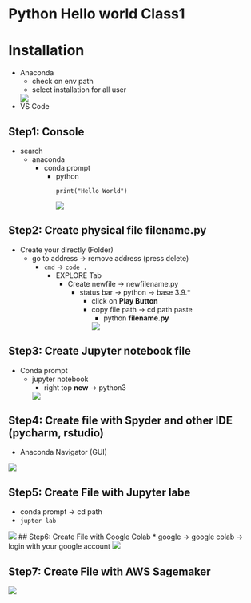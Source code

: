 # Python Hello world Class1
# Installation
* Anaconda
    * check on env path
    * select installation for all user
    <image src="https://github.com/FaisalAliQurashi/SaylaniAi-Ds/blob/6778a72d41af9d1cde021144840f0490a0c4c529/Capture.PNG">
* VS Code
## Step1: Console
* search
    * anaconda
        * conda prompt
            * python
                ```
                print("Hello World")
                ```
                <image src="https://github.com/FaisalAliQurashi/SaylaniAi-Ds/blob/6778a72d41af9d1cde021144840f0490a0c4c529/Capture1.PNG">

## Step2: Create physical file filename.py
* Create your directly (Folder)
    * go to address -> remove address (press delete)
        * `cmd` -> `code .`
            * EXPLORE Tab
                * Create newfile -> newfilename.py
                    * status bar -> python -> base 3.9.*
                        * click on **Play Button**
                        * copy file path -> cd path paste
                            * python **filename.py**
                            <image src="https://github.com/FaisalAliQurashi/SaylaniAi-Ds/blob/ceaab18d792c32d59a48662ec130fc5116fdc565/Capture2.PNG">

                            
## Step3: Create Jupyter notebook file
* Conda prompt 
    * jupyter notebook
        * right top **new** -> python3
        <image src="https://github.com/FaisalAliQurashi/SaylaniAi-Ds/blob/5b721e8d349109ede1db14f174af3a1cbcc85e6e/Capture4.PNG">
        

## Step4: Create file with Spyder and other IDE (pycharm, rstudio)
* Anaconda Navigator (GUI)
<image src="https://github.com/FaisalAliQurashi/SaylaniAi-Ds/blob/f90c4d4f20fe41788126b8536821a209d1993fef/Capture6.PNG">


## Step5: Create File with Jupyter labe
* conda prompt -> cd path
* `jupter lab`
<image src="https://github.com/FaisalAliQurashi/SaylaniAi-Ds/blob/16ae45b7895b455567eb853f107d22f340fd8d7f/Capture5.PNG">
## Step6: Create File with Google Colab
* google -> google colab -> login with your google account
<image src="https://github.com/FaisalAliQurashi/SaylaniAi-Ds/commit/628186aadbb1fb007907d9adaff150c652bdfc0c">


## Step7: Create File with AWS Sagemaker
<img src="https://d2908q01vomqb2.cloudfront.net/da4b9237bacccdf19c0760cab7aec4a8359010b0/2021/11/23/04_smstudiolab_jupyter2.png">
